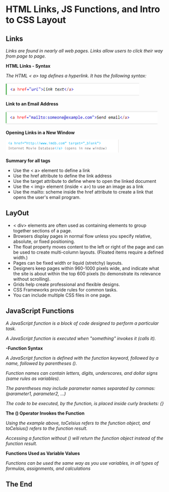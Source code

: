 # HTML Links, JS Functions, and Intro to CSS Layout

## Links

*Links are found in nearly all web pages. Links allow users to click their way from page to page.*

**HTML Links - Syntax**

*The HTML < a> tag defines a hyperlink. It has the following syntax:*

![linksSyntax](/images/links.png)



**Link to an Email Address**


![EmailSynatx](/images/emil.png)


**Opening Links in a New Window**


![target](/images/traget.png)



**Summary for all tags**

- Use the < a> element to define a link
- Use the href attribute to define the link address
- Use the target attribute to define where to open the linked document
- Use the < img> element (inside < a>) to use an image as a link
- Use the mailto: scheme inside the href attribute to create a link that opens the user's email program.


## LayOut

- < div> elements are often used as containing elements
to group together sections of a page.
- Browsers display pages in normal flow unless you
specify relative, absolute, or fixed positioning.
- The float property moves content to the left or right
of the page and can be used to create multi-column
layouts. (Floated items require a defined width.)
- Pages can be fixed width or liquid (stretchy) layouts.
- Designers keep pages within 960-1000 pixels wide,
and indicate what the site is about within the top 600
pixels (to demonstrate its relevance without scrolling).
- Grids help create professional and flexible designs.
- CSS Frameworks provide rules for common tasks.
- You can include multiple CSS files in one page.


## JavaScript Functions

*A JavaScript function is a block of code designed to perform a particular task.*

*A JavaScript function is executed when "something" invokes it (calls it).*

 **-Function Syntax**

*A JavaScript function is defined with the function keyword, followed by a name, followed by parentheses ().*

*Function names can contain letters, digits, underscores, and dollar signs (same rules as variables).*

*The parentheses may include parameter names separated by commas: (parameter1, parameter2, ...)*

*The code to be executed, by the function, is placed inside curly brackets: {}*


**The () Operator Invokes the Function**

*Using the example above, toCelsius refers to the function object, and toCelsius() refers to the function result.*

*Accessing a function without () will return the function object instead of the function result.*

**Functions Used as Variable Values**

*Functions can be used the same way as you use variables, in all types of formulas, assignments, and calculations*


## The End 